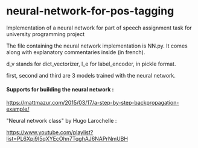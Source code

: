 # neural-network-for-pos-tagging
Implementation of a neural network for part of speech assignment task for university programming project

The file containing the neural network implementation is NN.py. It comes along with explanatory commentaries inside (in french). 

d_v stands for dict_vectorizer, l_e for label_encoder, in pickle format. 

first, second and third are 3 models trained with the neural network. 

#### Supports for building the neural network : 

https://mattmazur.com/2015/03/17/a-step-by-step-backpropagation-example/

"Neural network class" by Hugo Larochelle :

https://www.youtube.com/playlist?list=PL6Xpj9I5qXYEcOhn7TqghAJ6NAPrNmUBH
